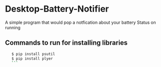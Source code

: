 # Desktop-Battery-Notifier
A simple program that would pop a notfication about your battery Status on running

## Commands to run for installing libraries

 ``` bash
    $ pip install psutil
    $ pip install plyer
    ```



